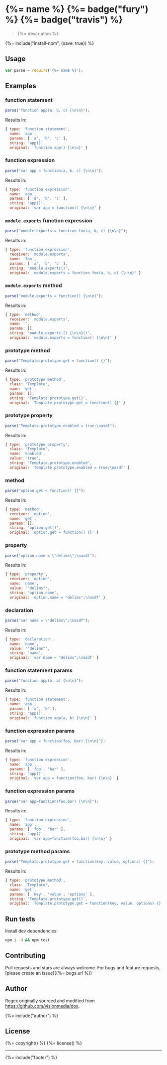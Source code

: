 # {%= name %} {%= badge("fury") %} {%= badge("travis") %}

> {%= description %}

{%= include("install-npm", {save: true}) %}

## Usage

```js
var parse = require('{%= name %}');
```

## Examples

### function statement

```js
parse("function app(a, b, c) {\n\n}");
```

Results in:

```js
{ type: 'function statement',
  name: 'app',
  params: [ 'a', 'b', 'c' ],
  string: 'app()',
  original: 'function app() {\n\n}' }
```

### function expression

```js
parse("var app = function(a, b, c) {\n\n}");
```

Results in:

```js
{ type: 'function expression',
  name: 'app',
  params: [ 'a', 'b', 'c' ],
  string: 'app()',
  original: 'var app = function() {\n\n}' }
```

### `module.exports` function expression

```js
parse("module.exports = function foo(a, b, c) {\n\n}");
```

Results in:

```js
{ type: 'function expression',
  receiver: 'module.exports',
  name: 'foo',
  params: [ 'a', 'b', 'c' ],
  string: 'module.exports()',
  original: 'module.exports = function foo(a, b, c) {\n\n}' }
```

### `module.exports` method

```js
parse("module.exports = function() {\n\n}");
```

Results in:

```js
{ type: 'method',
  receiver: 'module.exports',
  name: '',
  params: [],
  string: 'module.exports.() {\n\n}()',
  original: 'module.exports = function() {\n\n}' }
```

### prototype method

```js
parse("Template.prototype.get = function() {}");
```

Results in:

```js
{ type: 'prototype method',
  class: 'Template',
  name: 'get',
  params: [],
  string: 'Template.prototype.get()',
  original: 'Template.prototype.get = function() {}' }
```

### prototype property

```js
parse("Template.prototype.enabled = true;\nasdf");
```

Results in:

```js
{ type: 'prototype property',
  class: 'Template',
  name: 'enabled',
  value: 'true',
  string: 'Template.prototype.enabled',
  original: 'Template.prototype.enabled = true;\nasdf' }
```

### method

```js
parse("option.get = function() {}");
```

Results in:

```js
{ type: 'method',
  receiver: 'option',
  name: 'get',
  params: [],
  string: 'option.get()',
  original: 'option.get = function() {}' }
```

### property

```js
parse("option.name = \"delims\";\nasdf");
```

Results in:

```js
{ type: 'property',
  receiver: 'option',
  name: 'name',
  value: '"delims"',
  string: 'option.name',
  original: 'option.name = "delims";\nasdf' }
```

### declaration

```js
parse("var name = \"delims\";\nasdf");
```

Results in:

```js
{ type: 'declaration',
  name: 'name',
  value: '"delims"',
  string: 'name',
  original: 'var name = "delims";\nasdf' }

```

### function statement params

```js
parse("function app(a, b) {\n\n}");
```

Results in:

```js
{ type: 'function statement',
  name: 'app',
  params: [ 'a', 'b' ],
  string: 'app()',
  original: 'function app(a, b) {\n\n}' }
```

### function expression params

```js
parse("var app = function(foo, bar) {\n\n}");
```

Results in:

```js
{ type: 'function expression',
  name: 'app',
  params: [ 'foo', 'bar' ],
  string: 'app()',
  original: 'var app = function(foo, bar) {\n\n}' }
```

### function expression params

```js
parse("var app=function(foo,bar) {\n\n}");
```

Results in:

```js
{ type: 'function expression',
  name: 'app',
  params: [ 'foo', 'bar' ],
  string: 'app()',
  original: 'var app=function(foo,bar) {\n\n}' }
```

### prototype method params

```js
parse("Template.prototype.get = function(key, value, options) {}");
```

Results in:

```js
{ type: 'prototype method',
  class: 'Template',
  name: 'get',
  params: [ 'key', 'value', 'options' ],
  string: 'Template.prototype.get()',
  original: 'Template.prototype.get = function(key, value, options) {}' }
```


## Run tests

Install dev dependencies:

```bash
npm i -d && npm test
```

## Contributing
Pull requests and stars are always welcome. For bugs and feature requests, [please create an issue]({%= bugs.url %})

## Author

Regex originally sourced and modified from <https://github.com/visionmedia/dox>.

{%= include("author") %}

## License
{%= copyright() %}
{%= license() %}

***

{%= include("footer") %}
